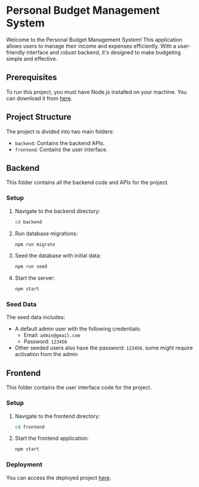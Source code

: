 # Personal Budget Management System

Welcome to the Personal Budget Management System! This application allows users to manage their income and expenses efficiently. With a user-friendly interface and robust backend, it's designed to make budgeting simple and effective.

## Prerequisites

To run this project, you must have Node.js installed on your machine. You can download it from [here](https://nodejs.org/).

## Project Structure

The project is divided into two main folders:
- `backend`: Contains the backend APIs.
- `frontend`: Contains the user interface.

## Backend

This folder contains all the backend code and APIs for the project.

### Setup

1. Navigate to the backend directory:
   ```sh
   cd backend
   ```
2. Run database migrations:
   ```sh
   npm run migrate
   ```
3. Seed the database with initial data:
   ```sh
   npm run seed
   ```
4. Start the server:
   ```sh
   npm start
   ```
### Seed Data
The seed data includes:
- A default admin user with the following credentials:
  - Email: `admin@gmail.com`
  - Password: `123456`
- Other seeded users also have the password: `123456`. some might require activation from the admin

## Frontend

This folder contains the user interface code for the project.
### Setup

1. Navigate to the frontend directory:
   ```sh
   cd frontend
   ```
2. Start the frontend application:
   ```sh
   npm start
   ```
### Deployment
You can access the deployed project [here](https://buget-app.vercel.app/).
